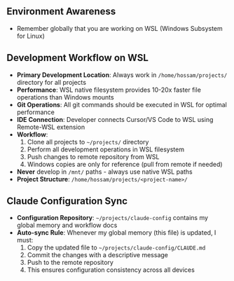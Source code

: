## Environment Awareness
- Remember globally that you are working on WSL (Windows Subsystem for Linux)

## Development Workflow on WSL
- **Primary Development Location**: Always work in `/home/hossam/projects/` directory for all projects
- **Performance**: WSL native filesystem provides 10-20x faster file operations than Windows mounts
- **Git Operations**: All git commands should be executed in WSL for optimal performance
- **IDE Connection**: Developer connects Cursor/VS Code to WSL using Remote-WSL extension
- **Workflow**:
  1. Clone all projects to `~/projects/` directory
  2. Perform all development operations in WSL filesystem
  3. Push changes to remote repository from WSL
  4. Windows copies are only for reference (pull from remote if needed)
- **Never** develop in `/mnt/` paths - always use native WSL paths
- **Project Structure**: `/home/hossam/projects/<project-name>/`

## Claude Configuration Sync
- **Configuration Repository**: `~/projects/claude-config` contains my global memory and workflow docs
- **Auto-sync Rule**: Whenever my global memory (this file) is updated, I must:
  1. Copy the updated file to `~/projects/claude-config/CLAUDE.md`
  2. Commit the changes with a descriptive message
  3. Push to the remote repository
  4. This ensures configuration consistency across all devices